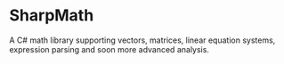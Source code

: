 # SharpMath
A C# math library supporting vectors, matrices, linear equation systems, expression parsing and soon more advanced analysis.
